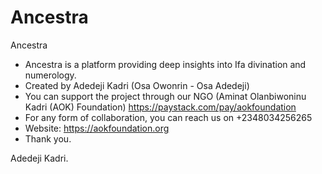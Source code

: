 # Ancestra
Ancestra
- Ancestra is a platform providing deep insights into Ifa divination and numerology.
- Created by Adedeji Kadri (Osa Owonrin - Osa Adedeji)
- You can support the project through our NGO (Aminat Olanbiwoninu Kadri (AOK) Foundation) https://paystack.com/pay/aokfoundation
- For any form of collaboration, you can reach us on +2348034256265 
- Website: https://aokfoundation.org
- Thank you.

Adedeji Kadri.